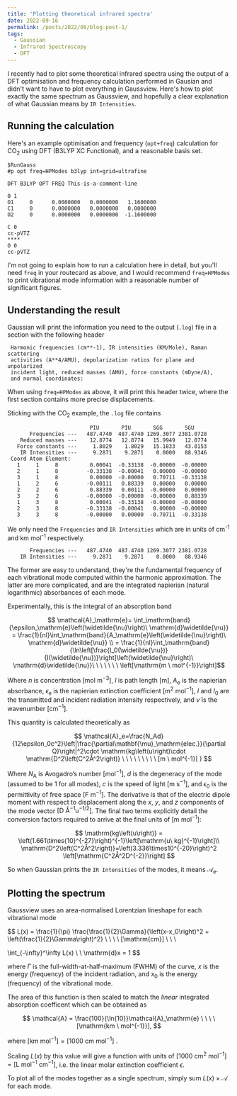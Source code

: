 ```yaml
---
title: 'Plotting theoretical infrared spectra'
date: 2022-09-16
permalink: /posts/2022/09/blog-post-1/
tags:
  - Gaussian
  - Infrared Spectroscopy
  - DFT
---
```


I recently had to plot some theoretical infrared spectra using the output
of a DFT optimisation and frequency calculation performed in Gausian and didn't
want to have to plot everything in Gaussview. Here's how to plot exactly the
same spectrum as Gaussview, and hopefully a clear explanation of what Gaussian means by `IR Intensities`.

## Running the calculation

Here's an example optimisation and frequency (`opt+freq`) calculation for
CO<sub>2</sub> using DFT (B3LYP XC Functional), and a reasonable basis set.

```
$RunGauss 
#p opt freq=HPModes b3lyp int=grid=ultrafine

DFT B3LYP OPT FREQ This-is-a-comment-line

0 1
O1     0      0.0000000   0.0000000   1.1600000
C1     0      0.0000000   0.0000000   0.0000000
O2     0      0.0000000   0.0000000  -1.1600000

C 0 
cc-pVTZ
**** 
O 0 
cc-pVTZ
```

I'm not going to explain how to run a calculation here in detail, but you'll need
`freq` in your routecard as above, and I would recommend `freq=HPModes` to print
vibrational mode information with a reasonable number of significant figures.

## Understanding the result

Gaussian will print the information you need to the output (`.log`) file in a
section with the following header

```
 Harmonic frequencies (cm**-1), IR intensities (KM/Mole), Raman scattering
 activities (A**4/AMU), depolarization ratios for plane and unpolarized
 incident light, reduced masses (AMU), force constants (mDyne/A),
 and normal coordinates:
```

When using `freq=HPModes` as above, it will print this header twice, where the
first section contains more precise displacements.

Sticking with the CO<sub>2</sub> example, the `.log` file contains

```
                          PIU       PIU       SGG       SGU
       Frequencies ---   487.4740  487.4740 1269.3077 2381.0728
    Reduced masses ---    12.8774   12.8774   15.9949   12.8774
   Force constants ---     1.8029    1.8029   15.1833   43.0153
    IR Intensities ---     9.2871    9.2871    0.0000   88.9346
 Coord Atom Element:
   1     1     8          0.00041  -0.33138  -0.00000  -0.00000
   2     1     8         -0.33138  -0.00041   0.00000  -0.00000
   3     1     8          0.00000  -0.00000   0.70711  -0.33138
   1     2     6         -0.00111   0.88339   0.00000   0.00000
   2     2     6          0.88339   0.00111  -0.00000   0.00000
   3     2     6         -0.00000  -0.00000  -0.00000   0.88339
   1     3     8          0.00041  -0.33138  -0.00000  -0.00000
   2     3     8         -0.33138  -0.00041   0.00000  -0.00000
   3     3     8         -0.00000   0.00000  -0.70711  -0.33138
```

We only need the `Frequencies` and `IR Intensities` which are in units
of cm<sup>-1</sup> and km mol<sup>-1</sup> respectively.

```
       Frequencies ---   487.4740  487.4740 1269.3077 2381.0728
    IR Intensities ---     9.2871    9.2871    0.0000   88.9346
```

The former are easy to understand, they're the fundamental frequency of each vibrational mode computed within the harmonic approximation. The latter are more complicated, and are the integrated napierian (natural logarithmic) absorbances of each mode.

Experimentally, this is the integral of an absorption band

$$ \mathcal{A}_\mathrm{e}= \int_\mathrm{band}{\epsilon_\mathrm{e}\left(\widetilde{\nu}\right)\ \mathrm{d}\widetilde{\nu}} = \frac{1}{nl}\int_\mathrm{band}{A_\mathrm{e}\left(\widetilde{\nu}\right)\ \mathrm{d}\widetilde{\nu}} \\ = \frac{1}{nl}\int_\mathrm{band}{\ln\left[\frac{I_0(\widetilde{\nu})}{I(\widetilde{\nu})}\right]\left(\widetilde{\nu}\right)\ \mathrm{d}\widetilde{\nu}}\ \ \ \ \ \ \ \left[\mathrm{m \ mol^{-1}}\right]$$

Where $n$ is concentration $[\mathrm{mol \ m^{-3}]}$, $l$ is path length $[\mathrm{m}]$, 
$A_\mathrm{e}$ is the napierian absorbance, $\epsilon_\mathrm{e}$ is the napierian extinction coefficient $[\mathrm{m^2 \ mol^{-1}}]$, $I$ and $I_0$ are the transmitted and incident
radiation intensity respectively, and $\widetilde{\nu}$ is the wavenumber $[\mathrm{cm}^{-1}]$.

This quantity is calculated theoretically as

$$
\mathcal{A}_e=\frac{N_Ad}{12\epsilon_0c^2}\left|\frac{\partial\mathbf{\mu}_\mathrm{elec.}}{\partial Q}\right|^2\cdot \mathrm{kg\left(u\right)\cdot \mathrm{D^2\left(C^2Å^2\right)} \ \ \ \ \ \ \ \ \ [m \ mol^{-1}] }
$$

Where $N\mathrm{_A}$ is Avogadro’s number $\mathrm{[mol^{-1}]}$, $d$ is the degeneracy of the mode (assumed to be 1 for all modes), $c$ is the speed of light $\mathrm{[m \ s^{-1}]}$, and $\epsilon_0$ is the permittivity of free space $\mathrm{[F \ m^{-1}]}$. The derivative is that of the electric dipole moment with respect to displacement along the $x$, $y$, and $z$ components of the mode vector $\mathrm{[D \ Å^{-1} u^{-1/2}]}$. The final two terms explicitly detail the conversion factors required to arrive at the final units of $[\mathrm{m \ mol^{-1}}]$:

$$
\mathrm{kg\left(u\right)} = \left(1.661\times{10}^{-27}\right)^{-1}\left[\mathrm{u\ kg}^{-1}\right]\\
\mathrm{D^2\left(C^2Å^2\right)}=\left(3.336\times10^{-20}\right)^2 \left[\mathrm{C^2Å^2D^{-2}}\right]
$$

So when Gaussian prints the `IR Intensities` of the modes, it means
$\mathcal{A}_\mathrm{e}$.

## Plotting the spectrum

Gaussview uses an area-normalised Lorentzian lineshape for each vibrational mode

$$
L(x) = \frac{1}{\pi} \frac{\frac{1}{2}\Gamma}{\left(x-x_0\right)^2 + \left(\frac{1}{2}\Gamma\right)^2} \ \ \ \ [\mathrm{cm}] \\
\ \\

\int_{-\infty}^\infty L(x) \ \ \mathrm{d}x = 1
$$

where $\Gamma$ is the full-width-at-half-maximum (FWHM) of the curve, $x$ is the energy
(frequency) of the incident radiation, and $x_0$ is the energy (frequency) of the vibrational mode.

The area of this function is then scaled to match the *linear* integrated absorption coefficent
which can be obtained as

$$
\mathcal{A} = \frac{100}{\ln{10}}\mathcal{A}_\mathrm{e} \ \ \ \ [\mathrm{km \ mol^{-1}}], 
$$

where $[\mathrm{km \ mol^{-1}}] = [\mathrm{1000 \ cm \ mol^{-1}}]$ .

Scaling $L(x)$ by this value will give a function with units of $[\mathrm{1000 \ cm^{2} \ mol^{-1}}] = [\mathrm{L \ mol^{-1} \ cm^{-1}}]$, i.e. the linear molar extinction coefficient $\epsilon$.

To plot all of the modes together as a single spectrum, simply sum $L(x)\times\mathcal{A}$ for each mode.
